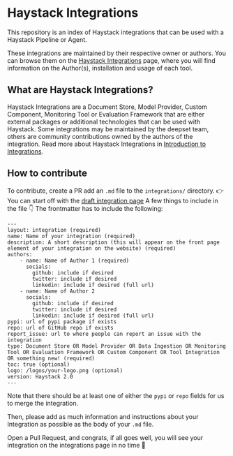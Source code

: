 # Haystack Integrations

This repository is an index of Haystack integrations that can be used with a Haystack Pipeline or Agent.

These integrations are maintained by their respective owner or authors. You can browse them on the [Haystack Integrations](https://haystack.deepset.ai/integrations) page, where you will find information on the Author(s), installation and usage of each tool.

## What are Haystack Integrations?

Haystack Integrations are a Document Store, Model Provider, Custom Component, Monitoring Tool or Evaluation Framework that are either external packages or additional technologies that can be used with Haystack. Some integrations may be maintained by the deepset team, others are community contributions owned by the authors of the integration. Read more about Haystack Integrations in [Introduction to Integrations](https://docs.haystack.deepset.ai/docs/integrations).

## How to contribute
To contribute, create a PR add an `.md` file to the `integrations/` directory.
👉 You can start off with the [draft integration page](https://github.com/deepset-ai/haystack-integrations/blob/main/draft-integration.md)
A few things to include in the file 👇
The frontmatter has to include the following:
```
---
layout: integration (required)
name: Name of your integration (required)
description: A short description (this will appear on the front page element of your integration on the website) (required)
authors:
    - name: Name of Author 1 (required)
      socials:
        github: include if desired
        twitter: include if desired
        linkedin: include if desired (full url)
    - name: Name of Author 2
      socials:
        github: include if desired
        twitter: include if desired
        linkedin: include if desired (full url)
pypi: url of pypi package if exists
repo: url of GitHub repo if exists
report_issue: url to where people can report an issue with the integration 
type: Document Store OR Model Provider OR Data Ingestion OR Monitoring Tool OR Evaluation Framework OR Custom Component OR Tool Integration OR something new! (required)
toc: true (optional)
logo: /logos/your-logo.png (optional)
version: Haystack 2.0
---
```
Note that there should be at least one of either the `pypi` or `repo` fields for us to merge the integration.

Then, please add as much information and instructions about your Integration as possible as the body of your `.md` file.

Open a Pull Request, and congrats, if all goes well, you will see your integration on the integrations page in no time 🥳
